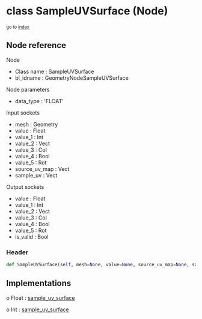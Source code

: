 # class SampleUVSurface (Node)

<sub>go to [index](/docs/index.md)</sub>

## Node reference

Node
 - Class name : SampleUVSurface
 - bl_idname : GeometryNodeSampleUVSurface

Node parameters
 - data_type : 'FLOAT'

Input sockets
 - mesh : Geometry
 - value : Float
 - value_1 : Int
 - value_2 : Vect
 - value_3 : Col
 - value_4 : Bool
 - value_5 : Rot
 - source_uv_map : Vect
 - sample_uv : Vect

Output sockets
 - value : Float
 - value_1 : Int
 - value_2 : Vect
 - value_3 : Col
 - value_4 : Bool
 - value_5 : Rot
 - is_valid : Bool

### Header

``` python
def SampleUVSurface(self, mesh=None, value=None, source_uv_map=None, sample_uv=None, data_type='FLOAT', node_label=None, node_color=None):
```

## Implementations

o Float : [sample_uv_surface](/docs/GeoNodes_classes/Float.md#sample_uv_surface)

o Int : [sample_uv_surface](/docs/GeoNodes_classes/Int.md#sample_uv_surface)


